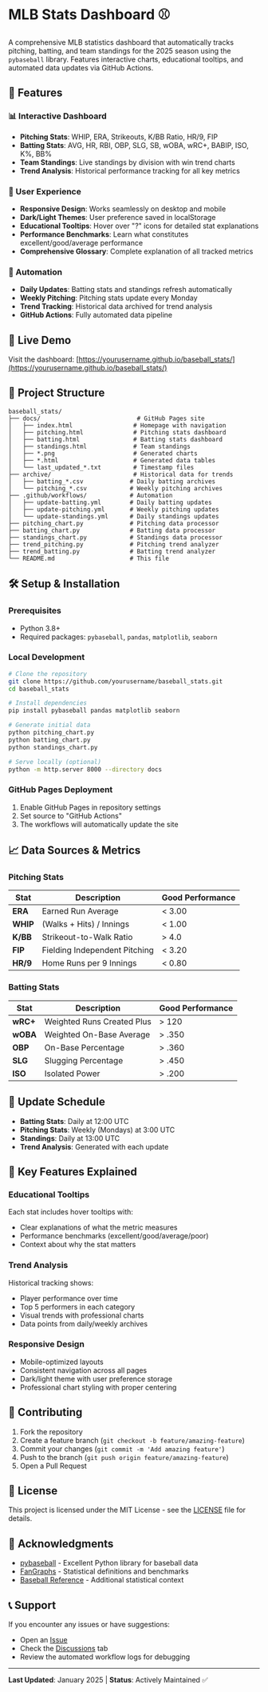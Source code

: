 # MLB Stats Dashboard ⚾

A comprehensive MLB statistics dashboard that automatically tracks pitching, batting, and team standings for the 2025 season using the `pybaseball` library. Features interactive charts, educational tooltips, and automated data updates via GitHub Actions.

## 🌟 Features

### 📊 Interactive Dashboard
- **Pitching Stats**: WHIP, ERA, Strikeouts, K/BB Ratio, HR/9, FIP
- **Batting Stats**: AVG, HR, RBI, OBP, SLG, SB, wOBA, wRC+, BABIP, ISO, K%, BB%
- **Team Standings**: Live standings by division with win trend charts
- **Trend Analysis**: Historical performance tracking for all key metrics

### 🎨 User Experience
- **Responsive Design**: Works seamlessly on desktop and mobile
- **Dark/Light Themes**: User preference saved in localStorage
- **Educational Tooltips**: Hover over "?" icons for detailed stat explanations
- **Performance Benchmarks**: Learn what constitutes excellent/good/average performance
- **Comprehensive Glossary**: Complete explanation of all tracked metrics

### 🤖 Automation
- **Daily Updates**: Batting stats and standings refresh automatically
- **Weekly Pitching**: Pitching stats update every Monday
- **Trend Tracking**: Historical data archived for trend analysis
- **GitHub Actions**: Fully automated data pipeline

## 🚀 Live Demo

Visit the dashboard: [https://yourusername.github.io/baseball_stats/](https://yourusername.github.io/baseball_stats/)

## 📁 Project Structure

```
baseball_stats/
├── docs/                           # GitHub Pages site
│   ├── index.html                 # Homepage with navigation
│   ├── pitching.html              # Pitching stats dashboard
│   ├── batting.html               # Batting stats dashboard
│   ├── standings.html             # Team standings
│   ├── *.png                      # Generated charts
│   ├── *.html                     # Generated data tables
│   └── last_updated_*.txt         # Timestamp files
├── archive/                       # Historical data for trends
│   ├── batting_*.csv             # Daily batting archives
│   └── pitching_*.csv            # Weekly pitching archives
├── .github/workflows/            # Automation
│   ├── update-batting.yml        # Daily batting updates
│   ├── update-pitching.yml       # Weekly pitching updates
│   └── update-standings.yml      # Daily standings updates
├── pitching_chart.py             # Pitching data processor
├── batting_chart.py              # Batting data processor
├── standings_chart.py            # Standings data processor
├── trend_pitching.py             # Pitching trend analyzer
├── trend_batting.py              # Batting trend analyzer
└── README.md                     # This file
```

## 🛠️ Setup & Installation

### Prerequisites
- Python 3.8+
- Required packages: `pybaseball`, `pandas`, `matplotlib`, `seaborn`

### Local Development
```bash
# Clone the repository
git clone https://github.com/yourusername/baseball_stats.git
cd baseball_stats

# Install dependencies
pip install pybaseball pandas matplotlib seaborn

# Generate initial data
python pitching_chart.py
python batting_chart.py
python standings_chart.py

# Serve locally (optional)
python -m http.server 8000 --directory docs
```

### GitHub Pages Deployment
1. Enable GitHub Pages in repository settings
2. Set source to "GitHub Actions"
3. The workflows will automatically update the site

## 📈 Data Sources & Metrics

### Pitching Stats
| Stat | Description | Good Performance |
|------|-------------|------------------|
| **ERA** | Earned Run Average | < 3.00 |
| **WHIP** | (Walks + Hits) / Innings | < 1.00 |
| **K/BB** | Strikeout-to-Walk Ratio | > 4.0 |
| **FIP** | Fielding Independent Pitching | < 3.20 |
| **HR/9** | Home Runs per 9 Innings | < 0.80 |

### Batting Stats
| Stat | Description | Good Performance |
|------|-------------|------------------|
| **wRC+** | Weighted Runs Created Plus | > 120 |
| **wOBA** | Weighted On-Base Average | > .350 |
| **OBP** | On-Base Percentage | > .360 |
| **SLG** | Slugging Percentage | > .450 |
| **ISO** | Isolated Power | > .200 |

## 🔄 Update Schedule

- **Batting Stats**: Daily at 12:00 UTC
- **Pitching Stats**: Weekly (Mondays) at 3:00 UTC  
- **Standings**: Daily at 13:00 UTC
- **Trend Analysis**: Generated with each update

## 🎯 Key Features Explained

### Educational Tooltips
Each stat includes hover tooltips with:
- Clear explanations of what the metric measures
- Performance benchmarks (excellent/good/average/poor)
- Context about why the stat matters

### Trend Analysis
Historical tracking shows:
- Player performance over time
- Top 5 performers in each category
- Visual trends with professional charts
- Data points from daily/weekly archives

### Responsive Design
- Mobile-optimized layouts
- Consistent navigation across all pages
- Dark/light theme with user preference storage
- Professional chart styling with proper centering

## 🤝 Contributing

1. Fork the repository
2. Create a feature branch (`git checkout -b feature/amazing-feature`)
3. Commit your changes (`git commit -m 'Add amazing feature'`)
4. Push to the branch (`git push origin feature/amazing-feature`)
5. Open a Pull Request

## 📝 License

This project is licensed under the MIT License - see the [LICENSE](LICENSE) file for details.

## 🙏 Acknowledgments

- [pybaseball](https://github.com/jldbc/pybaseball) - Excellent Python library for baseball data
- [FanGraphs](https://www.fangraphs.com/) - Statistical definitions and benchmarks
- [Baseball Reference](https://www.baseball-reference.com/) - Additional statistical context

## 📞 Support

If you encounter any issues or have suggestions:
- Open an [Issue](https://github.com/yourusername/baseball_stats/issues)
- Check the [Discussions](https://github.com/yourusername/baseball_stats/discussions) tab
- Review the automated workflow logs for debugging

---

**Last Updated**: January 2025 | **Status**: Actively Maintained ✅
